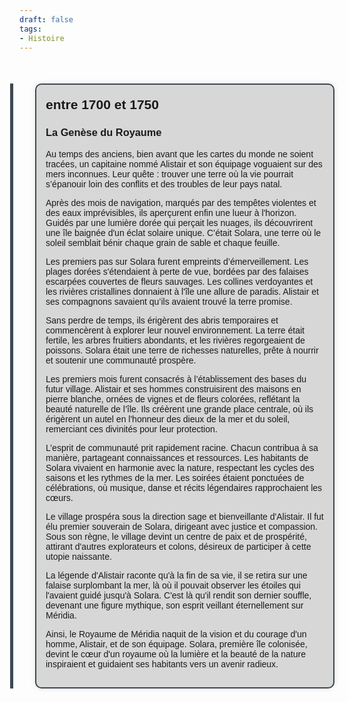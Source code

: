 ```yaml
---
draft: false
tags:
- Histoire
---
```


<!DOCTYPE html>
<html lang="en">
<head>
<meta charset="UTF-8">
<meta name="viewport" content="width=device-width, initial-scale=1.0">
<title>Timeline</title>
<style>
    .timeline {
        max-width: 800px;
        margin: 50px auto;
        font-family: Arial, sans-serif;
    }
    .event {
        margin-bottom: 50px;
        position: relative;
    }
    .event::before {
        content: '';
        position: absolute;
        top: 0;
        left: -15px;
        height: 100%;
        width: 5px;
        background-color: #3d4852;
    }
    .event-content {
        padding: 15px;
        border-radius: 10px;
        background-color: rgba(0, 0, 0, 0.15); /* Couleur de fond légèrement assombrie */
        box-shadow: 0px 0px 10px rgba(0, 0, 0, 0.1); /* Ombre légère */
        margin-left: 25px;
        border: 2px solid #3d4852;
    }
    .event h2 {
        margin-bottom: 5px;
        margin-top: 5px;
    }
    .content {
        margin: 0;
    }
    .author{
	    margin-top: 10px;
	    margin-bottom: 0px;
	    font-style: italic;
	    text-align: end;
    }
    .author::before{
	    content: 'auteur.e.s : ';
    }
</style>
</head>
<body>

<div class="timeline">
    <div class="event">
        <div class="event-content">
            <h2>entre 1700 et 1750</h2>
			<h3>La Genèse du Royaume</h3>
			<p class="content">Au temps des anciens, bien avant que les cartes du monde ne soient tracées, un capitaine nommé Alistair et son équipage voguaient sur des mers inconnues. Leur quête : trouver une terre où la vie pourrait s’épanouir loin des conflits et des troubles de leur pays natal.

Après des mois de navigation, marqués par des tempêtes violentes et des eaux imprévisibles, ils aperçurent enfin une lueur à l'horizon. Guidés par une lumière dorée qui perçait les nuages, ils découvrirent une île baignée d'un éclat solaire unique. C’était Solara, une terre où le soleil semblait bénir chaque grain de sable et chaque feuille.

Les premiers pas sur Solara furent empreints d’émerveillement. Les plages dorées s'étendaient à perte de vue, bordées par des falaises escarpées couvertes de fleurs sauvages. Les collines verdoyantes et les rivières cristallines donnaient à l'île une allure de paradis. Alistair et ses compagnons savaient qu’ils avaient trouvé la terre promise.

Sans perdre de temps, ils érigèrent des abris temporaires et commencèrent à explorer leur nouvel environnement. La terre était fertile, les arbres fruitiers abondants, et les rivières regorgeaient de poissons. Solara était une terre de richesses naturelles, prête à nourrir et soutenir une communauté prospère.

Les premiers mois furent consacrés à l’établissement des bases du futur village. Alistair et ses hommes construisirent des maisons en pierre blanche, ornées de vignes et de fleurs colorées, reflétant la beauté naturelle de l’île. Ils créèrent une grande place centrale, où ils érigèrent un autel en l'honneur des dieux de la mer et du soleil, remerciant ces divinités pour leur protection.

L’esprit de communauté prit rapidement racine. Chacun contribua à sa manière, partageant connaissances et ressources. Les habitants de Solara vivaient en harmonie avec la nature, respectant les cycles des saisons et les rythmes de la mer. Les soirées étaient ponctuées de célébrations, où musique, danse et récits légendaires rapprochaient les cœurs.

Le village prospéra sous la direction sage et bienveillante d'Alistair. Il fut élu premier souverain de Solara, dirigeant avec justice et compassion. Sous son règne, le village devint un centre de paix et de prospérité, attirant d'autres explorateurs et colons, désireux de participer à cette utopie naissante.

La légende d'Alistair raconte qu'à la fin de sa vie, il se retira sur une falaise surplombant la mer, là où il pouvait observer les étoiles qui l'avaient guidé jusqu'à Solara. C'est là qu'il rendit son dernier souffle, devenant une figure mythique, son esprit veillant éternellement sur Méridia.

Ainsi, le Royaume de Méridia naquit de la vision et du courage d'un homme, Alistair, et de son équipage. Solara, première île colonisée, devint le cœur d'un royaume où la lumière et la beauté de la nature inspiraient et guidaient ses habitants vers un avenir radieux.</p>
        </div>
    </div>
</div>

</body>
</html>



